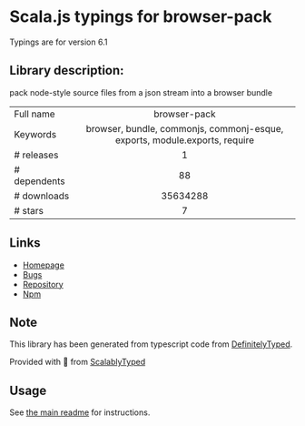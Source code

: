 
# Scala.js typings for browser-pack

Typings are for version 6.1

## Library description:
pack node-style source files from a json stream into a browser bundle

|                    |                 |
| ------------------ | :-------------: |
| Full name          | browser-pack |
| Keywords           | browser, bundle, commonjs, commonj-esque, exports, module.exports, require |
| # releases         | 1 |
| # dependents       | 88 |
| # downloads        | 35634288 |
| # stars            | 7 |

## Links
- [Homepage](https://github.com/browserify/browser-pack)
- [Bugs](https://github.com/browserify/browser-pack/issues)
- [Repository](https://github.com/browserify/browser-pack)
- [Npm](https://www.npmjs.com/package/browser-pack)
    


## Note
This library has been generated from typescript code from [DefinitelyTyped](https://definitelytyped.org).

Provided with :purple_heart: from [ScalablyTyped](https://github.com/oyvindberg/ScalablyTyped)

## Usage
See [the main readme](../../readme.md) for instructions.


